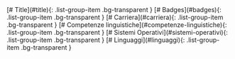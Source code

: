 <div class="list-group list-group-flush" markdown="1">
[# Title](#title){: .list-group-item .bg-transparent }
[# Badges](#badges){: .list-group-item .bg-transparent }
[# Carriera](#carriera){: .list-group-item .bg-transparent }
[# Competenze linguistiche](#competenze-linguistiche){: .list-group-item .bg-transparent }
[# Sistemi Operativi](#sistemi-operativi){: .list-group-item .bg-transparent }
[# Linguaggi](#linguaggi){: .list-group-item .bg-transparent }
</div>
